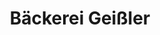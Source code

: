 ---
title: "Bäckerei Geißler"
url: /goerlitz/baeckerei-geissler-schlesische-strasse/
shop: Bäckerei
---